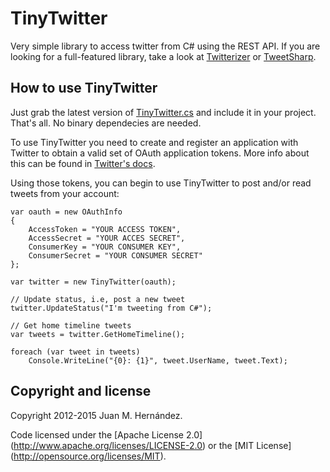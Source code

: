 TinyTwitter
===========

Very simple library to access twitter from C# using the REST API. If you 
are looking for a full-featured library, take a look at [Twitterizer](http://www.twitterizer.net/)
or [TweetSharp](https://github.com/danielcrenna/tweetsharp).

How to use TinyTwitter
----------------------

Just grab the latest version of [TinyTwitter.cs](https://github.com/jmhdez/TinyTwitter/blob/master/src/TinyTwitter/TinyTwitter.cs) and include it in 
your project. That's all. No binary dependecies are needed.

To use TinyTwitter you need to create and register an application
with Twitter to obtain a valid set of OAuth application tokens. More info
about this can be found in [Twitter's docs](https://dev.twitter.com/docs/auth/tokens-devtwittercom).

Using those tokens, you can begin to use TinyTwitter to post 
and/or read tweets from your account:

	var oauth = new OAuthInfo
	{
		AccessToken = "YOUR ACCESS TOKEN",
		AccessSecret = "YOUR ACCES SECRET",
		ConsumerKey = "YOUR CONSUMER KEY",
		ConsumerSecret = "YOUR CONSUMER SECRET"
	};
	
	var twitter = new TinyTwitter(oauth);
	
	// Update status, i.e, post a new tweet
	twitter.UpdateStatus("I'm tweeting from C#");
	
	// Get home timeline tweets
	var tweets = twitter.GetHomeTimeline();
	
	foreach (var tweet in tweets)
		Console.WriteLine("{0}: {1}", tweet.UserName, tweet.Text);

Copyright and license
---------------------

Copyright 2012-2015 Juan M. Hernández.

Code licensed under the [Apache License 2.0] (http://www.apache.org/licenses/LICENSE-2.0) or the [MIT License] (http://opensource.org/licenses/MIT).
